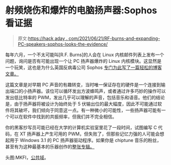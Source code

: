 # 射频烧伤和爆炸的电脑扬声器:Sophos 看证据

> 原文:[https://hack aday . com/2021/06/21/RF-burns-and-expanding-PC-speakers-sophos-looks-the-evidence/](https://hackaday.com/2021/06/21/rf-burns-and-exploding-pc-speakers-sophos-looks-at-the-evidence/)

每年六月，一个不太可能叫[R.F. Burns]的人会在 Linux 内核邮件列表上发布一个问题，询问是否有可能出现一个让 PC 扬声器爆炸的 Linux 内核模块。这显然是一个玩笑，这也是为什么英国反病毒公司 Sophos [专门为此写了一篇轻松的博客文章。](https://nakedsecurity.sophos.com/2021/06/18/can-you-blow-a-pc-speaker-using-only-a-linux-kernel-driver/)

这篇文章是对早期 PC 声音的有趣转变，当时唯一保证存在的硬件是一个连接到输出端口的小扬声器。该位可以循环发出方波蜂鸣声，或者通过许多巧妙的操作可以发出低比特率的 PWM，发出几乎可以理解的声音，包括音乐和语音。他们的结论是，由于扬声器将被设计为始终处于 5 伏输出位的最大幅度，因此不可能通过软件将其破坏，我们倾向于同意这一点。有一种微小的可能性，一些扬声器可能有一个可以在软件中找到的共振频率，但我们并不完全相信。

你的黑客抄写员可能已经在大学的计算机实验室里花了一段时间，试图编写 C 代码，在 XT 扬声器上产生可用的 PWM，但失败了，但那些记忆力强的人可能会想起用于 Windows 3.1 的 PC 扬声器驱动程序。如果你是 chiptune 音乐的粉丝，甚至有为这种最基本的乐器创作的[整张专辑。](https://hackaday.com/2019/02/23/the-pc-speaker-lives-on-as-a-new-album/)

头图:MKFI，[公共域](https://commons.wikimedia.org/wiki/File:PC_speaker.JPG)。